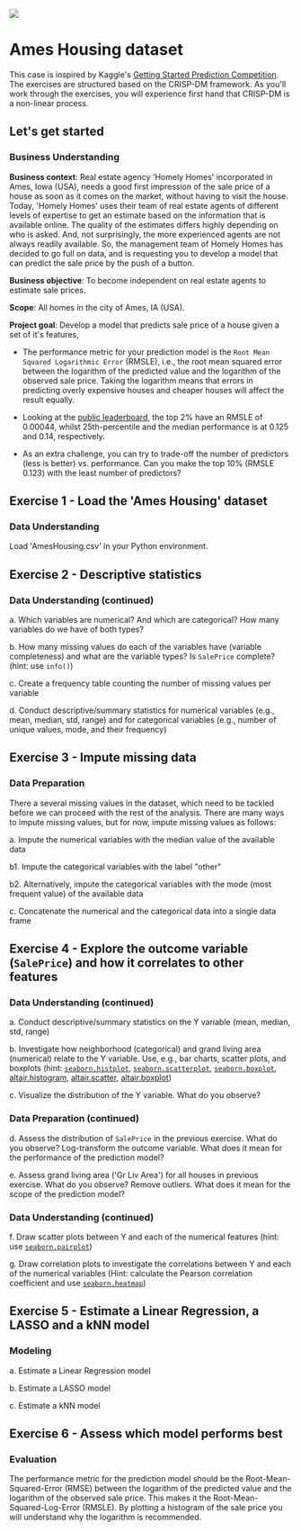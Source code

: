 ![](https://storage.googleapis.com/kaggle-competitions/kaggle/5407/media/housesbanner.png)

# Ames Housing dataset

This case is inspired by Kaggle's [Getting Started Prediction Competition](https://www.kaggle.com/c/house-prices-advanced-regression-techniques/overview). The exercises are structured based on the CRISP-DM framework. As you'll work through the exercises, you will experience first hand that CRISP-DM is a non-linear process.

## Let's get started

### Business Understanding

**Business context**: Real estate agency 'Homely Homes' incorporated in Ames, Iowa (USA), needs a good first impression of the sale price of a house as soon as it comes on the market, without having to visit the house. Today, 'Homely Homes' uses their team of real estate agents of different levels of expertise to get an estimate based on the information that is available online. The quality of the estimates differs highly depending on who is asked. And, not surprisingly, the more experienced agents are not always readily available. So, the management team of Homely Homes has decided to go full on data, and is requesting you to develop a model that can predict the sale price by the push of a button. 

**Business objective**: To become independent on real estate agents to estimate sale prices.

**Scope**: All homes in the city of Ames, IA (USA).

**Project goal**: Develop a model that predicts sale price of a house given a set of it's features,

- The performance metric for your prediction model is the `Root Mean Squared Logarithmic Error` (RMSLE), i.e., the root mean squared error between the logarithm of the predicted value and the logarithm of the observed sale price. Taking the logarithm means that errors in predicting overly expensive houses and cheaper houses will affect the result equally.

- Looking at the [public leaderboard](https://www.kaggle.com/c/house-prices-advanced-regression-techniques/leaderboard), the top 2% have an RMSLE of 0.00044, whilst 25th-percentile and the median performance is at 0.125 and 0.14, respectively.

- As an extra challenge, you can try to trade-off the number of predictors (less is better) vs. performance. Can you make the top 10% (RMSLE 0.123) with the least number of predictors?


## Exercise 1 - Load the 'Ames Housing' dataset
### Data Understanding

Load 'AmesHousing.csv' in your Python environment.

## Exercise 2 - Descriptive statistics
### Data Understanding (continued)

a. Which variables are numerical? And which are categorical? How many variables do we have of both types?

b. How many missing values do each of the variables have (variable completeness) and what are the variable types? Is `SalePrice` complete? (hint: use `info()`)

c. Create a frequency table counting the number of missing values per variable

d. Conduct descriptive/summary statistics for numerical variables (e.g., mean, median, std, range) and for categorical variables (e.g., number of unique values, mode, and their frequency)


## Exercise 3 - Impute missing data
### Data Preparation

There a several missing values in the dataset, which need to be tackled before we can proceed with the rest of the analysis. There are many ways to impute missing values, but for now, impute missing values as follows:

a. Impute the numerical variables with the median value of the available data

b1. Impute the categorical variables with the label "other"

b2. Alternatively, impute the categorical variables with the mode (most frequent value) of the available data

c. Concatenate the numerical and the categorical data into a single data frame

## Exercise 4 - Explore the outcome variable (`SalePrice`) and how it correlates to other features
### Data Understanding (continued)

a. Conduct descriptive/summary statistics on the Y variable (mean, median, std, range)

b. Investigate how neighborhood (categorical) and grand living area (numerical) relate to the Y variable. Use, e.g., bar charts, scatter plots, and boxplots (hint: [`seaborn.histplot`](https://seaborn.pydata.org/generated/seaborn.histplot.html), [`seaborn.scatterplot`](https://seaborn.pydata.org/generated/seaborn.scatterplot.html), [`seaborn.boxplot`](https://seaborn.pydata.org/generated/seaborn.boxplot.html), [altair.histogram](https://altair-viz.github.io/gallery/simple_histogram.html), [altair.scatter](https://altair-viz.github.io/gallery/scatter_tooltips.html), [altair.boxplot](https://altair-viz.github.io/gallery/boxplot.html))

c. Visualize the distribution of the Y variable. What do you observe?

### Data Preparation (continued)

d. Assess the distribution of `SalePrice` in the previous exercise. What do you observe? Log-transform the outcome variable. What does it mean for the performance of the prediction model?

e. Assess grand living area ('Gr Liv Area') for all houses in previous exercise. What do you observe? Remove outliers. What does it mean for the scope of the prediction model?

### Data Understanding (continued)

f. Draw scatter plots between Y and each of the numerical features (hint: use [`seaborn.pairplot`](https://seaborn.pydata.org/generated/seaborn.pairplot.html))

g. Draw correlation plots to investigate the correlations between Y and each of the numerical variables (Hint: calculate the Pearson correlation coefficient and use [`seaborn.heatmap`](https://seaborn.pydata.org/generated/seaborn.heatmap.html))

## Exercise 5 - Estimate a Linear Regression, a LASSO and a kNN model
### Modeling

a. Estimate a Linear Regression model

b. Estimate a LASSO model

c. Estimate a kNN model

## Exercise 6 - Assess which model performs best
### Evaluation

The performance metric for the prediction model should be the Root-Mean-Squared-Error (RMSE) between the logarithm of the predicted value and the logarithm of the observed sale price. This makes it the Root-Mean-Squared-Log-Error (RMSLE). By plotting a histogram of the sale price you will understand why the logarithm is recommended.

